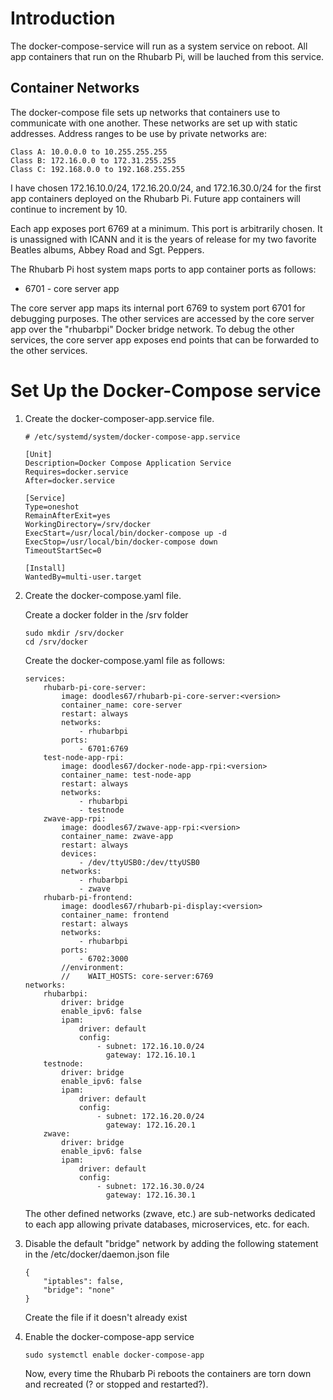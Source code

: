 # Introduction

The docker-compose-service will run as a system service on reboot. All app containers that run on the Rhubarb Pi, will be lauched from this service.

## Container Networks

The docker-compose file sets up networks that containers use to communicate with one another. These networks are set up with static addresses. Address ranges to be use by private networks are:

```
Class A: 10.0.0.0 to 10.255.255.255
Class B: 172.16.0.0 to 172.31.255.255
Class C: 192.168.0.0 to 192.168.255.255
```

I have chosen 172.16.10.0/24, 172.16.20.0/24, and 172.16.30.0/24 for the first app containers deployed on the Rhubarb Pi. Future app containers will continue to increment by 10.

Each app exposes port 6769 at a minimum. This port is arbitrarily chosen. It is unassigned with ICANN and it is the years of release for my two favorite Beatles albums, Abbey Road and Sgt. Peppers.

The Rhubarb Pi host system maps ports to app container ports as follows:

- 6701 - core server app

The core server app maps its internal port 6769 to system port 6701 for debugging purposes. The other services are accessed by the core server app over the "rhubarbpi" Docker bridge network. To debug the other services, the core server app exposes end points that can be forwarded to the other services.

# Set Up the Docker-Compose service

1. Create the docker-composer-app.service file.

    ```
    # /etc/systemd/system/docker-compose-app.service

    [Unit]
    Description=Docker Compose Application Service
    Requires=docker.service
    After=docker.service

    [Service]
    Type=oneshot
    RemainAfterExit=yes
    WorkingDirectory=/srv/docker
    ExecStart=/usr/local/bin/docker-compose up -d
    ExecStop=/usr/local/bin/docker-compose down
    TimeoutStartSec=0

    [Install]
    WantedBy=multi-user.target
    ```

2. Create the docker-compose.yaml file.

    Create a docker folder in the /srv folder

    ```
    sudo mkdir /srv/docker
    cd /srv/docker
    ```

    Create the docker-compose.yaml file as follows:

    ```
    services:
        rhubarb-pi-core-server:
            image: doodles67/rhubarb-pi-core-server:<version>
            container_name: core-server
            restart: always
            networks:
                - rhubarbpi
            ports:
                - 6701:6769
        test-node-app-rpi:
            image: doodles67/docker-node-app-rpi:<version>
            container_name: test-node-app
            restart: always
            networks:
                - rhubarbpi
                - testnode
        zwave-app-rpi:
            image: doodles67/zwave-app-rpi:<version>
            container_name: zwave-app
            restart: always
            devices:
                - /dev/ttyUSB0:/dev/ttyUSB0
            networks:
                - rhubarbpi
                - zwave
        rhubarb-pi-frontend:
            image: doodles67/rhubarb-pi-display:<version>
            container_name: frontend
            restart: always
            networks:
                - rhubarbpi
            ports:
                - 6702:3000
            //environment:
            //    WAIT_HOSTS: core-server:6769
    networks:
        rhubarbpi:
            driver: bridge
            enable_ipv6: false
            ipam:
                driver: default
                config:
                    - subnet: 172.16.10.0/24
                      gateway: 172.16.10.1
        testnode:
            driver: bridge
            enable_ipv6: false
            ipam:
                driver: default
                config:
                    - subnet: 172.16.20.0/24
                      gateway: 172.16.20.1
        zwave:
            driver: bridge
            enable_ipv6: false
            ipam:
                driver: default
                config:
                    - subnet: 172.16.30.0/24
                      gateway: 172.16.30.1
    ```
    
    The other defined networks (zwave, etc.) are sub-networks dedicated to each app allowing private databases, microservices, etc. for each.

3. Disable the default "bridge" network by adding the following statement in the /etc/docker/daemon.json file

    ```
    {
        "iptables": false,
        "bridge": "none"
    }
    ```

    Create the file if it doesn't already exist

4. Enable the docker-compose-app service

    ```
    sudo systemctl enable docker-compose-app
    ```

    Now, every time the Rhubarb Pi reboots the containers are torn down and recreated (? or stopped and restarted?).
